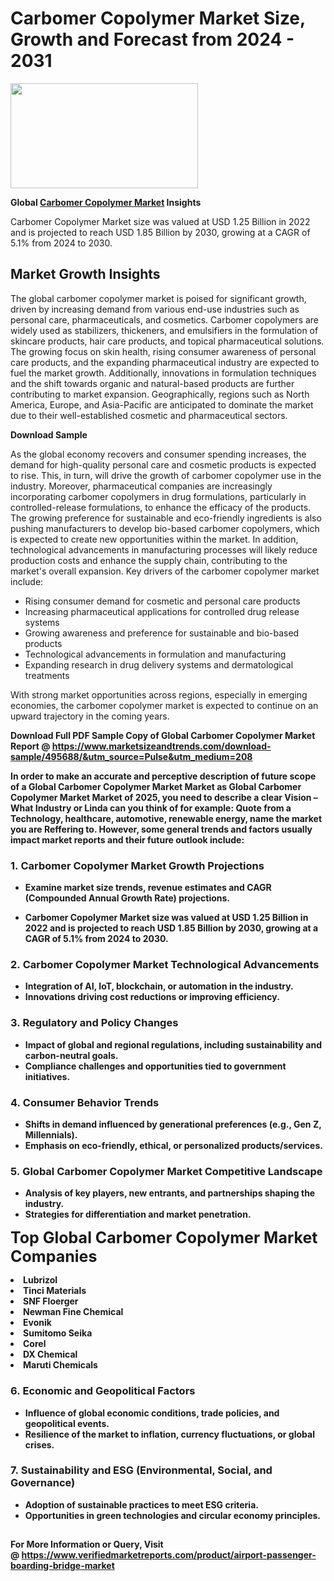 <H1>Carbomer Copolymer Market Size, Growth and Forecast from 2024 - 2031</H1><img class="aligncenter size-medium wp-image-584254" src="https://thirdeyenews.in/wp-content/uploads/2024/09/Global-Market-Research-300x168.jpeg" alt="" width="300" height="168" /><p><strong>Global&nbsp;<a href="https://www.marketsizeandtrends.com/download-sample/495688/&amp;utm_source=Pulse&amp;utm_medium=208">Carbomer Copolymer Market</a> Insights</strong></p><p>Carbomer Copolymer Market size was valued at USD 1.25 Billion in 2022 and is projected to reach USD 1.85 Billion by 2030, growing at a CAGR of 5.1% from 2024 to 2030.</p><p><h2>Market Growth Insights</h2> <p>The global carbomer copolymer market is poised for significant growth, driven by increasing demand from various end-use industries such as personal care, pharmaceuticals, and cosmetics. Carbomer copolymers are widely used as stabilizers, thickeners, and emulsifiers in the formulation of skincare products, hair care products, and topical pharmaceutical solutions. The growing focus on skin health, rising consumer awareness of personal care products, and the expanding pharmaceutical industry are expected to fuel the market growth. Additionally, innovations in formulation techniques and the shift towards organic and natural-based products are further contributing to market expansion. Geographically, regions such as North America, Europe, and Asia-Pacific are anticipated to dominate the market due to their well-established cosmetic and pharmaceutical sectors.</p> <p><strong>Download Sample</strong></p> <p>As the global economy recovers and consumer spending increases, the demand for high-quality personal care and cosmetic products is expected to rise. This, in turn, will drive the growth of carbomer copolymer use in the industry. Moreover, pharmaceutical companies are increasingly incorporating carbomer copolymers in drug formulations, particularly in controlled-release formulations, to enhance the efficacy of the products. The growing preference for sustainable and eco-friendly ingredients is also pushing manufacturers to develop bio-based carbomer copolymers, which is expected to create new opportunities within the market. In addition, technological advancements in manufacturing processes will likely reduce production costs and enhance the supply chain, contributing to the market's overall expansion. Key drivers of the carbomer copolymer market include: <ul> <li>Rising consumer demand for cosmetic and personal care products</li> <li>Increasing pharmaceutical applications for controlled drug release systems</li> <li>Growing awareness and preference for sustainable and bio-based products</li> <li>Technological advancements in formulation and manufacturing</li> <li>Expanding research in drug delivery systems and dermatological treatments</li> </ul> <p>With strong market opportunities across regions, especially in emerging economies, the carbomer copolymer market is expected to continue on an upward trajectory in the coming years.</p> <p><strong></p><p><span class=""><strong>Download Full PDF Sample Copy of Global Carbomer Copolymer Market Report</strong> @ <a href="https://www.marketsizeandtrends.com/download-sample/495688/&amp;utm_source=Pulse&amp;utm_medium=208" target="_blank">https://www.marketsizeandtrends.com/download-sample/495688/&amp;utm_source=Pulse&amp;utm_medium=208</a></span></p><p>In order to make an accurate and perceptive description of future scope of a Global&nbsp;Carbomer Copolymer Market Market as Global&nbsp;Carbomer Copolymer Market Market of 2025, you need to describe a clear Vision &ndash; What Industry or Linda can you think of for example: Quote from a Technology, healthcare, automotive, renewable energy, name the market you are Reffering to. However, some general trends and factors usually impact market reports and their future outlook include:</p><h3>1.&nbsp;<strong>Carbomer Copolymer Market Growth Projections</strong></h3><ul><li>Examine market size trends, revenue estimates and CAGR (Compounded Annual Growth Rate) projections.</li><li><p>Carbomer Copolymer Market size was valued at USD 1.25 Billion in 2022 and is projected to reach USD 1.85 Billion by 2030, growing at a CAGR of 5.1% from 2024 to 2030.</p></li></ul><h3>2.&nbsp;<strong>Carbomer Copolymer Market Technological Advancements</strong></h3><ul><li>Integration of AI, IoT, blockchain, or automation in the industry.</li><li>Innovations driving cost reductions or improving efficiency.</li></ul><h3>3.&nbsp;<strong>Regulatory and Policy Changes</strong></h3><ul><li>Impact of global and regional regulations, including sustainability and carbon-neutral goals.</li><li>Compliance challenges and opportunities tied to government initiatives.</li></ul><h3>4.&nbsp;<strong>Consumer Behavior Trends</strong></h3><ul><li>Shifts in demand influenced by generational preferences (e.g., Gen Z, Millennials).</li><li>Emphasis on eco-friendly, ethical, or personalized products/services.</li></ul><h3>5.&nbsp;<strong>Global Carbomer Copolymer Market Competitive Landscape</strong></h3><ul><li>Analysis of key players, new entrants, and partnerships shaping the industry.</li><li>Strategies for differentiation and market penetration.</li></ul><p data-pm-slice="1 1 []"><span style="color: inherit; font-family: inherit; font-size: 25px;">Top Global Carbomer Copolymer Market Companies</span></p><div class="" data-test-id=""><p><li>Lubrizol</li><li> Tinci Materials</li><li> SNF Floerger</li><li> Newman Fine Chemical</li><li> Evonik</li><li> Sumitomo Seika</li><li> Corel</li><li> DX Chemical</li><li> Maruti Chemicals</li></p></div><h3>6.&nbsp;<strong>Economic and Geopolitical Factors</strong></h3><ul><li>Influence of global economic conditions, trade policies, and geopolitical events.</li><li>Resilience of the market to inflation, currency fluctuations, or global crises.</li></ul><h3>7.&nbsp;<strong>Sustainability and ESG (Environmental, Social, and Governance)</strong></h3><ul><li>Adoption of sustainable practices to meet ESG criteria.</li><li>Opportunities in green technologies and circular economy principles.</li></ul><h2><strong style="font-size: 14px;">For More Information or Query, Visit @&nbsp;</strong><a style="background-color: #ffffff; font-size: 14px;" href="https://www.marketsizeandtrends.com/report/carbomer-copolymer-market/" target="_blank">https://www.verifiedmarketreports.com/product/airport-passenger-boarding-bridge-market</a></h2>
